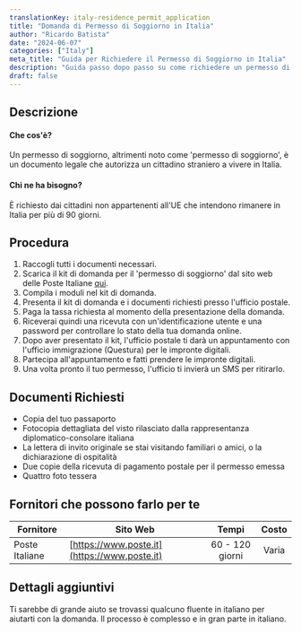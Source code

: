 ```yaml
---
translationKey: italy-residence_permit_application
title: "Domanda di Permesso di Soggiorno in Italia"
author: "Ricardo Batista"
date: "2024-06-07"
categories: ["Italy"]
meta_title: "Guida per Richiedere il Permesso di Soggiorno in Italia"
description: "Guida passo dopo passo su come richiedere un permesso di soggiorno in Italia, comprensiva di procedura, documenti necessari e fornitori di servizi."
draft: false
---
```


## Descrizione
#### Che cos'è?
Un permesso di soggiorno, altrimenti noto come 'permesso di soggiorno', è un documento legale che autorizza un cittadino straniero a vivere in Italia.

#### Chi ne ha bisogno?
È richiesto dai cittadini non appartenenti all'UE che intendono rimanere in Italia per più di 90 giorni.

## Procedura
1. Raccogli tutti i documenti necessari.
2. Scarica il kit di domanda per il 'permesso di soggiorno' dal sito web delle Poste Italiane [qui](https://www.poste.it/estrattore-regole-postali.html).
3. Compila i moduli nel kit di domanda.
4. Presenta il kit di domanda e i documenti richiesti presso l'ufficio postale.
5. Paga la tassa richiesta al momento della presentazione della domanda.
6. Riceverai quindi una ricevuta con un'identificazione utente e una password per controllare lo stato della tua domanda online.
7. Dopo aver presentato il kit, l'ufficio postale ti darà un appuntamento con l'ufficio immigrazione (Questura) per le impronte digitali.
8. Partecipa all'appuntamento e fatti prendere le impronte digitali.
9. Una volta pronto il tuo permesso, l'ufficio ti invierà un SMS per ritirarlo.

## Documenti Richiesti
- Copia del tuo passaporto
- Fotocopia dettagliata del visto rilasciato dalla rappresentanza diplomatico-consolare italiana
- La lettera di invito originale se stai visitando familiari o amici, o la dichiarazione di ospitalità
- Due copie della ricevuta di pagamento postale per il permesso emessa
- Quattro foto tessera

## Fornitori che possono farlo per te

| Fornitore        |     Sito Web     |     Tempi    |       Costo       |
| --------------- | --------------- |  :-------------: | :-------------: |
| Poste Italiane      |  [https://www.poste.it](https://www.poste.it)|      60 - 120 giorni      |        Varia       |

## Dettagli aggiuntivi
Ti sarebbe di grande aiuto se trovassi qualcuno fluente in italiano per aiutarti con la domanda. Il processo è complesso e in gran parte in italiano.